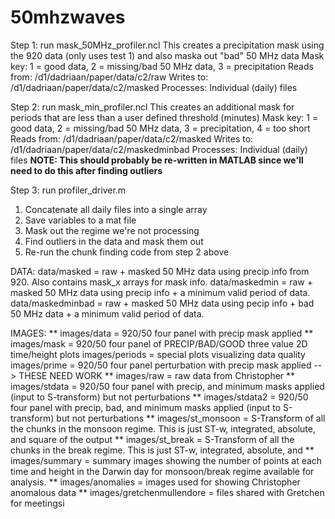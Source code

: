 # 50mhzwaves

Step 1:
run mask_50MHz_profiler.ncl
This creates a precipitation mask using the 920 data (only uses test 1) and also maska out "bad" 50 MHz data
Mask key: 1 = good data, 2 = missing/bad 50 MHz data, 3 = precipitation
Reads from: /d1/dadriaan/paper/data/c2/raw
Writes to: /d1/dadriaan/paper/data/c2/masked
Processes: Individual (daily) files

Step 2:
run mask_min_profiler.ncl
This creates an additional mask for periods that are less than a user defined threshold (minutes)
Mask key: 1 = good data, 2 = missing/bad 50 MHz data, 3 = precipitation, 4 = too short
Reads from: /d1/dadriaan/paper/data/c2/masked
Writes to: /d1/dadriaan/paper/data/c2/maskedminbad
Processes: Individual (daily) files
****NOTE: This should probably be re-written in MATLAB since we'll need to do this after finding outliers****

Step 3:
run profiler_driver.m
1. Concatenate all daily files into a single array
2. Save variables to a mat file
3. Mask out the regime we're not processing
4. Find outliers in the data and mask them out
5. Re-run the chunk finding code from step 2 above


DATA:
data/masked = raw + masked 50 MHz data using precip info from 920. Also contains mask_x arrays for mask info.
data/maskedmin = raw + masked 50 MHz data using precip info + a minimum valid period of data.
data/maskedminbad = raw + masked 50 MHz data using pecip info + bad 50 MHz data + a minimum valid period of data.

IMAGES:
** images/data = 920/50 four panel with precip mask applied
** images/mask = 920/50 four panel of PRECIP/BAD/GOOD three value 2D time/height plots
images/periods = special plots visualizing data quality
images/prime = 920/50 four panel perturbation with precip mask applied --> THESE NEED WORK
** images/raw = raw data from Christopher
** images/stdata = 920/50 four panel with precip, and minimum masks applied (input to S-transform) but not perturbations
** images/stdata2 = 920/50 four panel with precip, bad, and minimum masks applied (input to S-transform) but not perturbations
** images/st_monsoon = S-Transform of all the chunks in the monsoon regime. This is just ST-w, integrated, absolute, and
   square of the output
** images/st_break = S-Transform of all the chunks in the break regime. This is just ST-w, integrated, absolute, and
** images/summary = summary images showing the number of points at each time and height in the Darwin day for monsoon/break
   regime available for analysis.
** images/anomalies = images used for showing Christopher anomalous data
** images/gretchenmullendore = files shared with Gretchen for meetingsi
